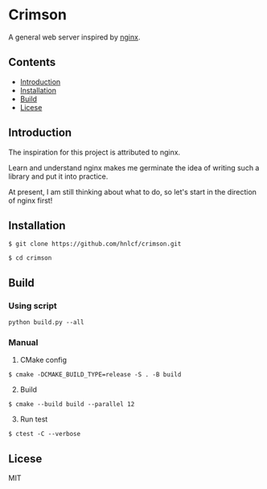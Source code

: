 # Crimson

A general web server inspired by [nginx](https://github.com/nginx/nginx).

## Contents

- [Introduction](#introduction)
- [Installation](#installation)
- [Build](#build)
- [Licese](#license)

## Introduction

The inspiration for this project is attributed to nginx.

Learn and understand nginx makes me germinate the idea of writing such a library and put it into practice.

At present, I am still thinking about what to do, so let's start in the direction of nginx first!

## Installation

```shell
$ git clone https://github.com/hnlcf/crimson.git

$ cd crimson
```

## Build

### Using script

```shell
python build.py --all
```

### Manual

1. CMake config

```shell
$ cmake -DCMAKE_BUILD_TYPE=release -S . -B build
```

2. Build

```shell
$ cmake --build build --parallel 12
```

3. Run test

```
$ ctest -C --verbose
```

## Licese

MIT
